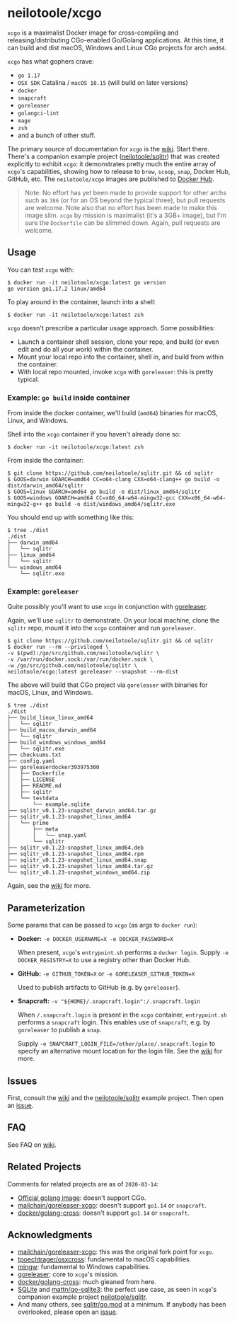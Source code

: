 # neilotoole/xcgo


`xcgo` is a maximalist Docker image for cross-compiling and
releasing/distributing CGo-enabled Go/Golang applications. At this time, it can build and dist
macOS, Windows and Linux CGo projects for arch `amd64`.

`xcgo` has what gophers crave:

- `go 1.17`
- `OSX SDK` Catalina / `macOS 10.15` (will build on later versions)
- `docker`
- `snapcraft`
- `goreleaser`
- `golangci-lint`
- `mage`
- `zsh`
- and a bunch of other stuff.

The primary source of documentation for `xcgo` is the [wiki](https://github.com/neilotoole/xcgo/wiki). 
Start there. There's a companion example project ([neilotoole/sqlitr](https://github.com/neilotoole/sqlitr)) 
that was created explicitly to exhibit `xcgo`: it demonstrates pretty much the entire array of `xcgo`'s capabilities, 
showing how to release to `brew`, `scoop`, `snap`, Docker Hub, GitHub, etc. The `neilotoole/xcgo` images are 
published to [Docker Hub](https://hub.docker.com/r/neilotoole/xcgo).

> Note: No effort has yet been made to provide support for other
> archs such as `386` (or for an OS beyond the typical three),
> but pull requests are welcome. Note also that no effort has been
> made to make this image slim. `xcgo` by mission is
> maximalist (it's a 3GB+ image), but I'm sure the `Dockerfile` 
> can be slimmed down. Again, pull requests are welcome.

## Usage

You can test `xcgo` with:

```shell script
$ docker run -it neilotoole/xcgo:latest go version
go version go1.17.2 linux/amd64
```

To play around in the container, launch into a shell:

```shell script
$ docker run -it neilotoole/xcgo:latest zsh
```

`xcgo` doesn't prescribe a particular usage approach. Some possibilities:

- Launch a container shell session, clone your repo, and build (or even edit and do all your work) within the container. 
- Mount your local repo into the container, shell in, and build from within the container.
- With local repo mounted, invoke `xcgo` with `goreleaser`: this is pretty typical.

### Example: `go build` inside container

From inside the docker container, we'll build (`amd64`) binaries for macOS, Linux, and Windows.

Shell into the `xcgo` container if you haven't already done so:

```shell script
$ docker run -it neilotoole/xcgo:latest zsh
```

From inside the container:

```shell script
$ git clone https://github.com/neilotoole/sqlitr.git && cd sqlitr
$ GOOS=darwin GOARCH=amd64 CC=o64-clang CXX=o64-clang++ go build -o dist/darwin_amd64/sqlitr
$ GOOS=linux GOARCH=amd64 go build -o dist/linux_amd64/sqlitr
$ GOOS=windows GOARCH=amd64 CC=x86_64-w64-mingw32-gcc CXX=x86_64-w64-mingw32-g++ go build -o dist/windows_amd64/sqlitr.exe
```
You should end up with something like this:

```shell script
$ tree ./dist
./dist
├── darwin_amd64
│   └── sqlitr
├── linux_amd64
│   └── sqlitr
└── windows_amd64
    └── sqlitr.exe
```

### Example: `goreleaser`

Quite possibly you'll want to use `xcgo` in conjunction 
with [goreleaser](http://goreleaser.com). 

Again, we'll use `sqlitr` to demonstrate. On your local machine, clone the `sqlitr` repo, mount it into the `xcgo` container and run `goreleaser`.

```shell script
$ git clone https://github.com/neilotoole/sqlitr.git && cd sqlitr
$ docker run --rm --privileged \
-v $(pwd):/go/src/github.com/neilotoole/sqlitr \
-v /var/run/docker.sock:/var/run/docker.sock \
-w /go/src/github.com/neilotoole/sqlitr \
neilotoole/xcgo:latest goreleaser --snapshot --rm-dist
```

The above will build that CGo project via `goreleaser` with binaries for macOS, Linux, and Windows.

```shell script
$ tree ./dist
./dist
├── build_linux_linux_amd64
│   └── sqlitr
├── build_macos_darwin_amd64
│   └── sqlitr
├── build_windows_windows_amd64
│   └── sqlitr.exe
├── checksums.txt
├── config.yaml
├── goreleaserdocker393975300
│   ├── Dockerfile
│   ├── LICENSE
│   ├── README.md
│   ├── sqlitr
│   └── testdata
│       └── example.sqlite
├── sqlitr_v0.1.23-snapshot_darwin_amd64.tar.gz
├── sqlitr_v0.1.23-snapshot_linux_amd64
│   └── prime
│       ├── meta
│       │   └── snap.yaml
│       └── sqlitr
├── sqlitr_v0.1.23-snapshot_linux_amd64.deb
├── sqlitr_v0.1.23-snapshot_linux_amd64.rpm
├── sqlitr_v0.1.23-snapshot_linux_amd64.snap
├── sqlitr_v0.1.23-snapshot_linux_amd64.tar.gz
└── sqlitr_v0.1.23-snapshot_windows_amd64.zip
```

Again, see the [wiki](https://github.com/neilotoole/xcgo/wiki) for more.


## Parameterization
Some params that can be passed to `xcgo` (as args to `docker run`):

- **Docker:** `-e DOCKER_USERNAME=X -e DOCKER_PASSWORD=X`
	
	When present, `xcgo`'s `entrypoint.sh` performs a `docker login`.
	Supply `-e DOCKER_REGISTRY=X` to use a registry other than Docker Hub.
	
- **GitHub:** `-e GITHUB_TOKEN=X` or `-e GORELEASER_GITHUB_TOKEN=X`

	Used to publish artifacts to GitHub (e.g. by `goreleaser`).

- **Snapcraft:** `-v "${HOME}/.snapcraft.login":/.snapcraft.login`

	When `/.snapcraft.login` is present in the `xcgo` container, `entrypoint.sh`
	performs a `snapcraft` login. This enables use of `snapcraft`, e.g. by `goreleaser`
	to publish a `snap`.
	
	Supply `-e SNAPCRAFT_LOGIN_FILE=/other/place/.snapcraft.login` to specify an
	alternative mount location for the login file. See the [wiki](https://github.com/neilotoole/xcgo/wiki/Snapcraft) for more.

## Issues

First, consult the [wiki](https://github.com/neilotoole/xcgo/wiki) and
the [neilotoole/sqlitr](https://github.com/neilotoole/sqlitr) example project.
Then open an [issue](https://github.com/neilotoole/xcgo/issues).


## FAQ

See FAQ on [wiki](https://github.com/neilotoole/xcgo/wiki/FAQ).

## Related Projects

Comments for related projects are as of `2020-03-14`:

- [Official golang image](https://hub.docker.com/_/golang): doesn't support CGo.
- [mailchain/goreleaser-xcgo](https://github.com/mailchain/goreleaser-xcgo): doesn't support `go1.14` or `snapcraft`.
- [docker/golang-cross](https://github.com/docker/golang-cross): doesn't support `go1.14` or `snapcraft`.

## Acknowledgments

- [mailchain/goreleaser-xcgo](https://github.com/mailchain/goreleaser-xcgo): this was the original fork point for `xcgo`. 
- [tpoechtrager/osxcross](https://github.com/tpoechtrager/osxcross): fundamental to macOS capabilities.
- [mingw](http://www.mingw.org/): fundamental to Windows capabilities.
- [goreleaser](https://goreleaser.com): core to `xcgo`'s mission. 
- [docker/golang-cross](https://github.com/docker/golang-cross): much gleaned from here.
- [SQLite](https://www.sqlite.org/) and [mattn/go-sqlite3](https://github.com/mattn/go-sqlite3): the perfect use case, as seen in `xcgo`'s companion example project [neilotoole/sqlitr](https://github.com/neilotoole/sqlitr).
- And many others, see [sqlitr/go.mod](https://github.com/neilotoole/sqlitr/blob/master/go.mod) at a minimum. If anybody has been overlooked, please open an [issue](https://github.com/neilotoole/xcgo/issues/new).

